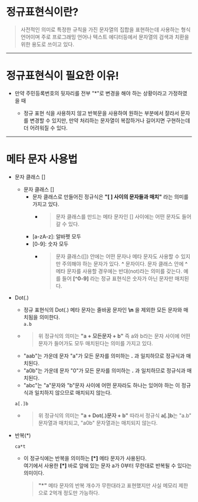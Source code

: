 # 정규표현식이란?

> 사전적인 의미로 특정한 규칙을 가진 문자열의 집합을 표현하는데 사용하는 형식 언어이며 주로 프로그래밍 언어나 텍스트 에디터등에서 문자열의 검색과 치환을 위한 용도로 쓰이고 있다.

---

# 정규표현식이 필요한 이유!

- 만약 주민등록번호의 뒷자리를 전부 "\*"로 변경을 해야 하는 상황이라고 가정하였을 때

  - 정규 표현 식을 사용하지 않고 반복문을 사용하여 원하는 부분에서 잘라서 문자를 변경할 수 있지만, 만약 처리하는 문자열이 복잡하거나 길어지면 구현하는데 더 어려워질 수 있다.

---

# 메타 문자 사용법

- 문자 클래스 []

  - 문자 클래스 []
    - 문자 클래스로 만들어진 정규식은 **"[ ] 사이의 문자들과 매치"** 라는 의미를 가지고 있다.
      - > 문자 클래스를 만드는 메타 문자인 [] 사이에는 어떤 문자도 들어갈 수 있다.
    - [a-zA-z]: 알바펫 모두
    - [0-9]: 숫자 모두
      - > 문자 클래스([]) 안에는 어떤 문자나 메타 문자도 사용할 수 있지만 주의해야 하는 문자가 있다. **^** 문자이다. 문자 클래스 안에 **^** 메타 문자를 사용할 경우에는 반대(not)라는 의미를 갖는다. 예를 들어 **[^0-9]** 라는 정규 표현식은 숫자가 아닌 문자만 매치된다.

- Dot(.)

  - 정규 표현식의 Dot(.) 메타 문자는 줄바꿈 문자인 **\n** 을 제외한 모든 문자와 매치됨을 의미한다.<br>
    `a.b`
  - > 위 정규식의 의미는 **"a + 모든문자 + b"** 즉 a와 b라는 문자 사이에 어떤 문자가 들어가도 모두 매치된다는 의미를 가지고 있다.
  - "aab"는 가운데 문자 "a"가 모든 문자를 의미하는 **.** 과 일치하므로 정규식과 매치된다.
  - "a0b"는 가운데 문자 "0"가 모든 문자를 의미하는 **.** 과 일치하므로 정규식과 매치된다.
  - "abc"는 "a"문자와 "b"문자 사이에 어떤 문자라도 하나는 있어야 하는 이 정규식과 일치하지 않으므로 매치되지 않는다.<br>

  `a[.]b`

  - > 위 정규식의 의미는 **"a + Dot(.)문자 + b"** 따라서 정규식 **a[.]b**는 "a.b" 문자열과 매치되고, "a0b" 문자열과는 매치되지 않는다.

- 반복(\*)

  `ca*t`

  - 이 정규식에는 반복을 의미하는 **[*]** 메타 문자가 사용된다.<br>여기에서 사용한 **[*]** 바로 앞에 있는 문자 a가 0부터 무한대로 반복될 수 있다는 의미이다.
    > **"\*"** 메타 문자의 반복 개수가 무한대라고 표현했지만 사실 메모리 제한으로 2억개 정도만 가능하다.
